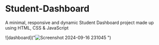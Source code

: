 # Student-Dashboard
A minimal, responsive and dynamic Student Dashboard  project made up using HTML, CSS &amp; JavaScript 

![dashboard]("![Screenshot 2024-09-16 231045](https://github.com/user-attachments/assets/b1ea4cf2-b210-4e5c-b18b-128bc4b64f43)
")

